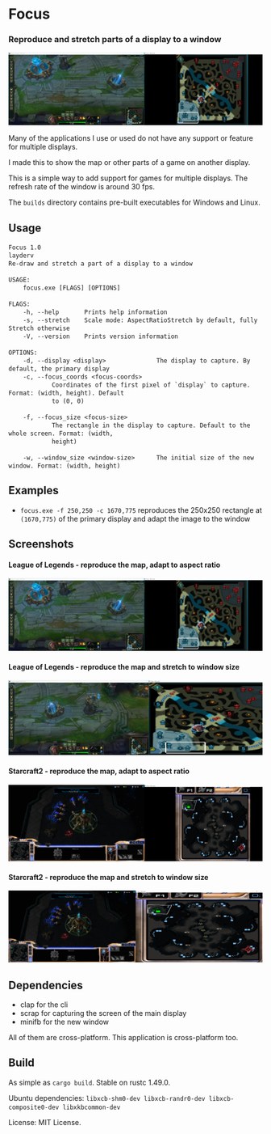 # Focus

### Reproduce and stretch parts of a display to a window

![League of Legends](images/league_of_legends.png)

Many of the applications I use or used do not have any support or feature for multiple displays.

I made this to show the map or other parts of a game on another display.

This is a simple way to add support for games for multiple displays. The refresh rate of the window is around 30 fps.

The `builds` directory contains pre-built executables for Windows and Linux.

## Usage

```
Focus 1.0
layderv
Re-draw and stretch a part of a display to a window

USAGE:
    focus.exe [FLAGS] [OPTIONS]

FLAGS:
    -h, --help       Prints help information
    -s, --stretch    Scale mode: AspectRatioStretch by default, fully Stretch otherwise
    -V, --version    Prints version information

OPTIONS:
    -d, --display <display>              The display to capture. By default, the primary display
    -c, --focus_coords <focus-coords>
            Coordinates of the first pixel of `display` to capture. Format: (width, height). Default
            to (0, 0)

    -f, --focus_size <focus-size>
            The rectangle in the display to capture. Default to the whole screen. Format: (width,
            height)

    -w, --window_size <window-size>      The initial size of the new window. Format: (width, height)
```

## Examples

* `focus.exe -f 250,250 -c 1670,775` 
  reproduces the 250x250 rectangle at `(1670,775)` of the primary display and adapt the image to the window

## Screenshots

#### League of Legends - reproduce the map, adapt to aspect ratio
![League of Legends](images/league_of_legends.png)

#### League of Legends - reproduce the map and stretch to window size
![League of Legends - stretch](images/league_of_legends_stretch.png)

#### Starcraft2 - reproduce the map, adapt to aspect ratio
![Starcraft2](images/starcraft2.png)

#### Starcraft2 - reproduce the map and stretch to window size
![Starcraft2 - stretch](images/starcraft2_stretch.png)


## Dependencies
* clap for the cli 
* scrap for capturing the screen of the main display
* minifb for the new window

All of them are cross-platform. This application is cross-platform too.

## Build

As simple as `cargo build`. Stable on rustc 1.49.0.

Ubuntu dependencies: `libxcb-shm0-dev libxcb-randr0-dev libxcb-composite0-dev libxkbcommon-dev`

License: MIT License.
